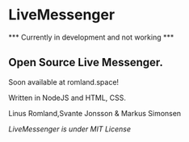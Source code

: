 # LiveMessenger

*** Currently in development and not working ***

## Open Source Live Messenger. 

Soon available at romland.space!

Written in NodeJS and HTML, CSS.

Linus Romland,Svante Jonsson & Markus Simonsen

*LiveMessenger is under MIT License*

